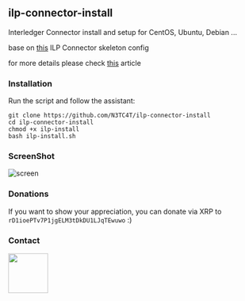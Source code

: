 ## ilp-connector-install
Interledger Connector install and setup for CentOS, Ubuntu, Debian ...

base on [this](https://github.com/adrianhopebailie/ilp-connector-config) ILP Connector skeleton config

for more details please check [this](https://medium.com/interledger-blog/connector-operations-a1aa4cc6137a) article

### Installation
Run the script and follow the assistant:

```
git clone https://github.com/N3TC4T/ilp-connector-install
cd ilp-connector-install
chmod +x ilp-install
bash ilp-install.sh

```


### ScreenShot
![screen](https://user-images.githubusercontent.com/6250203/43050666-59745a06-8e22-11e8-8349-3b8c0e8c1ce8.png)

### Donations

If you want to show your appreciation, you can donate via XRP to
`rD1ioePTv7P1jgELM3tDkDU1LJqTEwuwo` :)

### Contact

[<img src="https://user-images.githubusercontent.com/6250203/42041517-5435904c-7b07-11e8-906b-39a5f763a406.png" data-canonical-src="https://twitter.com/baltazar223" width="80" height="80" />
](https://twitter.com/baltazar223) 
